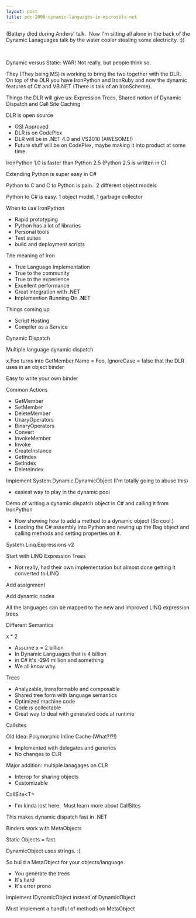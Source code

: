 ```yaml
---
layout: post
title: pdc-2008-dynamic-languages-in-microsoft-net
---
```

(Battery died during Anders' talk.  Now I'm sitting all alone in the
back of the Dynamic Lanaguages talk by the water cooler stealing some
electricity. :))

 

Dynamic versus Static: WAR! Not really, but people think so.

They (They being MS) is working to bring the two together with the DLR. 
On top of the DLR you have IronPython and IronRuby and now the dynamic
features of C\# and VB.NET (There is talk of an IronScheme).

Things the DLR will give us: Expression Trees, Shared notion of Dynamic
Dispatch and Call Site Caching

DLR is open source

-   OSI Approved
-   DLR is on CodePlex
-   DLR will be in .NET 4.0 and VS2010 (AWESOME!)
-   Future stuff will be on CodePlex, maybe making it into product at
    some time

IronPython 1.0 is faster than Python 2.5 (Python 2.5 is written in C)

Extending Python is super easy in C\#

Python to C and C to Python is pain.  2 different object models

Python to C\# is easy. 1 object model, 1 garbage collector

When to use IronPython

-   Rapid prototyping
-   Python has a lot of libraries
-   Personal tools
-   Test suites
-   build and deployment scripts

The meaning of Iron

-   True Language Implementation
-   True to the community
-   True to the experience
-   Excellent performance
-   Great integration with .NET
-   **I**mplemention **R**unning **O**n .**N**ET

Things coming up

-   Script Hosting
-   Compiler as a Service

Dynamic Dispatch

Multiple language dynamic dispatch

x.Foo turns into GetMember Name = Foo, IgnoreCase = false that the DLR
uses in an object binder

Easy to write your own binder

Common Actions

-   GetMember
-   SetMember
-   DeleteMember
-   UnaryOperators
-   BinaryOperators
-   Convert
-   InvokeMember
-   Invoke
-   CreateInstance
-   GetIndex
-   SetIndex
-   DeleteIndex

Implement System.Dynamic.DynamicObject (I'm totally going to abuse this)

-   easiest way to play in the dynamic pool

Demo of writing a dynamic dispatch object in C\# and calling it from
IronPython

-   Now showing how to add a method to a dynamic object (So cool.)
-   Loading the C\# assembly into Python and newing up the Bag object
    and calling methods and setting properties on it.

System.Linq.Expressions v2

Start with LINQ Expression Trees

-   Not really, had their own implementation but almost done getting it
    converted to LINQ

Add assignment

Add dynamic nodes

All the languages can be mapped to the new and improved LINQ expression
trees

Different Semantics

x \* 2

-   Assume x = 2 billion
-   In Dynamic Languages that is 4 billion
-   in C\# it's -294 million and something
-   We all know why.

Trees

-   Analyzable, transformable and composable
-   Shared tree form with language semantics
-   Optimized machine code
-   Code is collectable
-   Great way to deal with generated code at runtime

Callsites

Old Idea: Polymorphic Inline Cache (What?!?!)

-   Implemented with delegates and generics
-   No changes to CLR

Major addition: multiple lanagages on CLR

-   Interop for sharing objects
-   Customizable

CallSite\<T\>

-   I'm kinda lost here.  Must learn more about CallSites

This makes dynamic dispatch fast in .NET

Binders work with MetaObjects

Static Objects = fast

DynamicObject uses strings. :(

So build a MetaObject for your objects/language.

-   You generate the trees
-   It's hard
-   It's error prone

Implement IDynamicObject instead of DynamicObject

Must implement a handful of methods on MetaObject
